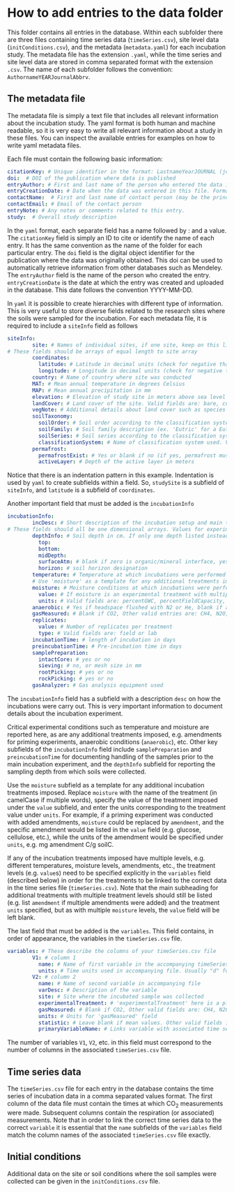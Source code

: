 # How to add entries to the data folder

This folder contains all entries in the database. Within each subfolder there are three files containing time series data (`timeSeries.csv`), site level data (`initConditions.csv`), and the metadata (`metadata.yaml`) for each incubation study. The metadata file has the extension `.yaml`, while the time series and site level data are stored in comma separated format with the extension `.csv`. The name of each subfolder follows the convention: `AuthornameYEARJournalAbbrv`.

## The metadata file
The metadata file is simply a text file that includes all relevant information about the incubation study. The yaml format is both human and machine readable, so it is very easy to write all relevant information about a study in these files. You can inspect the available entries for examples on how to write yaml metadata files.

Each file must contain the following basic information:

```yaml
citationKey: # Unique identifier in the format: LastnameYearJOURNAL (journal may be abbreviated)
doi:  # DOI of the publication where data is published
entryAuthor: # First and last name of the person who entered the data in this file
entryCreationDate: # Date when the data was entered in this file. Format: YYYY-MM-DD
contactName:  # First and last name of contact person (may be the principal investigator supervising the entryAuthor)
contactEmail: # Email of the contact person
entryNote: # Any notes or comments related to this entry.
study:  # Overall study description
```

In the `yaml` format, each separate field has a name followed by : and a value. The `citationKey` field is simply an ID to cite or identify the name of each entry. It has the same convention as the name of the folder for each particular entry. The `doi` field is the digital object identifier for the publication where the data was originally obtained. This doi can be used to automatically retrieve information from other databases such as Mendeley. The `entryAuthor` field is the name of the person who created the entry. `entryCreationDate` is the date at which the entry was created and uploaded in the database. This date follows the convention YYYY-MM-DD.

In `yaml` it is possible to create hierarchies with different type of information. This is very useful to store diverse fields related to the research sites where the soils were sampled for the incubation. For each metadata file, it is required to include a `siteInfo` field as follows

```yaml
siteInfo:
        site: # Names of individual sites, if one site, keep on this line, if multiple, use array format
# These fields should be arrays of equal length to site array
        coordinates:
          latitude: # Latitude in decimal units (check for negative that denotes southern hemisphere)
          longitude: # Longitude in decimal units (check for negative that denotes western hemisphere)
        country: # Name of country where site was conducted
        MAT: # Mean annual temperature in degrees Celsius
        MAP: # Mean annual precipitation in mm
        elevation: # Elevation of study site in meters above sea level
        landCover: # Land cover of the site. Valid fields are: bare, cultivated, forest, rangeland/grassland, shrubland, urban, wetland, tundra
        vegNote: # Additional details about land cover such as species or functional type composition
        soilTaxonomy:
          soilOrder: # Soil order according to the classification system described below
          soilFamily: # Soil family description (ex. 'Eutric' for a Eutric Cambisol)
          soilSeries: # Soil series according to the classification system described below
          classificationSystem: # Name of classification system used. Valid fields are: USDA, FAO, and WRB.
        permafrost:
          permafrostExist: # Yes or blank if no (if yes, permafrost must exist at the site)
          activeLayer: # Depth of the active layer in meters
```

Notice that there is an indentation pattern in this example. Indentation is used by `yaml` to create subfields within a field. So, `studySite` is a subfield of `siteInfo`, and `latitude` is a subfield of `coordinates`.

Another important field that must be added is the `incubationInfo`

```yaml
incubationInfo:
        incDesc: # Short description of the incubation setup and main treatments
# These fields should all be one dimensional arrays. Values for experimental variables with multiple treatment levels should be entered in the variables section and left blank here
        depthInfo: # Soil depth in cm. If only one depth listed instead of range, enter as midDepth. By default 0 is defined as organic/mineral interface. If reported otherwise enter "yes" under the surfaceAtm field. If multiple depths analyzed leave blank and specify depths in variables section.
          top:
          bottom:
          midDepth:
          surfaceAtm: # blank if zero is organic/mineral interface, yes if zero is atmospheric interface
          horizon: # soil horizon designation
        temperature: # Temperature at which incubations were performed in Celsius. If temperature is an experimental treatment with multiple levels leave blank and specify in variables section
        # Use 'moisture' as a template for any additional treatments imposed. For example, if amendments were added for a priming experiment, the treatmentName 'moisture' would be replaced with 'amendment', 'value' could be set to 'glucose' (or whatever amendment was added), and 'units' could be set to 'mgC/g soilC'.
        moisture: # Moisture conditions at which incubations were performed.
          value: # If moisture is an experimental treatment with multiple levels leave blank and specify in variables section
          units: # Valid fields are: percentGWC, percentFieldCapacity, percentWaterFilledPoreSpace
        anaerobic: # Yes if headspace flushed with N2 or He, blank if aerobic
        gasMeasured: # Blank if CO2, Other valid entries are: CH4, N2O, 13CO2, 14CO2, 13CH4, etc. Leave blank if multiple gases measured and specify in variables section
        replicates:
          value: # Number of replicates per treatment
          type: # Valid fields are: field or lab
        incubationTime: # length of incubation in days
        preincubationTime: # Pre-incubation time in days
        samplePreparation:
          intactCore: # yes or no
          sieving: # no, or mesh size in mm
          rootPicking: # yes or no
          rockPicking: # yes or no
        gasAnalyzer: # Gas analysis equipment used
```

The `incubationInfo` field has a subfield with a description `desc` on how the incubations were carry out. This is very important information to document details about the incubation experiment.

Critical experimental conditions such as temperature and moisture are reported here, as are any additional treatments imposed, e.g. amendments for priming experiments, anaerobic conditions (`anaerobic`), etc. Other key subfields of the `incubationInfo` field include `samplePreparation` and `preincubationTime` for documenting handling of the samples prior to the main incubation experiment, and the `depthInfo` subfield for reporting the sampling depth from which soils were collected.

Use the `moisture` subfield as a template for any additional incubation treatments imposed. Replace `moisture` with the name of the treatment (in camelCase if multiple words), specify the value of the treatment imposed under the `value` subfield, and enter the units corresponding to the treatment value under `units`. For example, if a priming experiment was conducted with added amendments, `moisture` could be replaced by `amendment`, and the specific amendment would be listed in the `value` field (e.g. glucose, cellulose, etc.), while the units of the amendment would be specified under `units`, e.g. mg amendment C/g soilC.

If any of the incubation treatments imposed have multiple levels, e.g. different temperatures, moisture levels, amendments, etc., the treatment levels (e.g. `value`s) need to be specified explicitly in the `variables` field (described below) in order for the treatments to be linked to the correct data in the time series file (`timeSeries.csv`). Note that the main subheading for additional treatments with multiple treatment levels should still be listed (e.g. list `amendment` if multiple amendments were added) and the treatment `units` specified, but as with multiple `moisture` levels, the `value` field will be left blank.

The last field that must be added is the `variables`. This field contains, in order of appearance, the variables in the `timeSeries.csv` file.

```yaml
variables: # These describe the columns of your timeSeries.csv file
        V1: # column 1
          name: # Name of first variable in the accompanying timeSeries.csv data file. The first variable must always be time.
          units: # Time units used in accompanying file. Usually "d" for days
        V2: # column 2
          name: # Name of second variable in accompanying file
          varDesc: # Description of the variable
          site: # Site where the incubated sample was collected
          experimentalTreatment: # 'experimentalTreatment' here is a place holder for treatments with multiple levels. Replace this word by any of the listed variables in incubationInfo above (temperature, moisture, etc.) and type treatment value (level) after colon. Note that units should be specified in the incubationInfo field above.
          gasMeasured: # Blank if CO2, Other valid fields are: CH4, N2O, 13CO2, 14CO2, 13CH4, etc
          units: # Units for 'gasMeasured' field
          statistic: # Leave blank if mean values. Other valid fields include: SD, SE, and none (if a single rep)
          primaryVariableName: # Links variable with associated time series data collected on the same sample e.g. SD data or 13C-CO2 data associated with mean CO2 data. Leave blank if there are no associated variables
```

The number of variables `V1`, `V2`, etc. in this field must correspond to the number of columns in the associated `timeSeries.csv` file.

## Time series data
The `timeSeries.csv` file for each entry in the database contains the time series of incubation data in a comma separated values format. The first column of the data file must contain the times at which CO<sub>2</sub> measurements were made. Subsequent columns contain the respiration (or associated) measurements. Note that in order to link the correct time series data to the correct `variable` it is essential that the `name` subfields of the `variables` field match the column names of the associated `timeSeries.csv` file exactly.

## Initial conditions
Additional data on the site or soil conditions where the soil samples were collected can be given in the `initConditions.csv` file.
